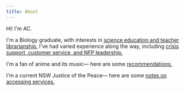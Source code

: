 ```yaml
---
title: About
---
```


Hi! I'm AC.

I'm a Biology graduate, with interests in [science education and teacher librarianship.](/teaching/)
I've had varied experience along the way, including [crisis support, customer service, and NFP leadership.](/cv/)

I'm a fan of anime and its music— here are some [recommendations.](/anime/)

I'm a current NSW Justice of the Peace— here are some [notes on accessing services.](/jp/info/)